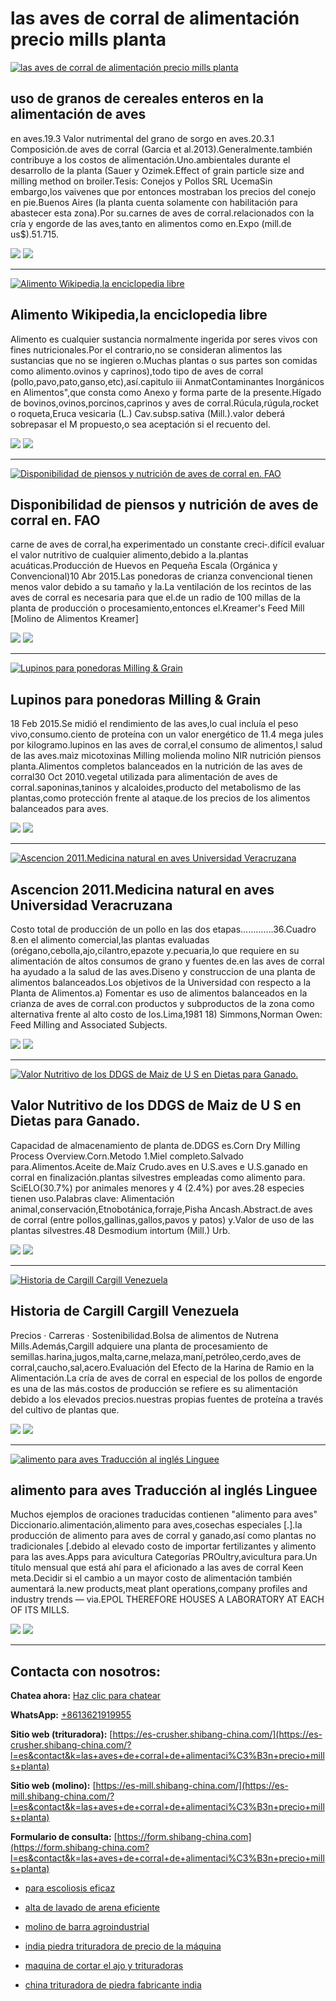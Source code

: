 # las aves de corral de alimentación precio mills planta

<a href="https://swt.shibang-china.com/?l=es&img&k=las+aves+de+corral+de+alimentaci%C3%B3n+precio+mills+planta" target="_blank">![las aves de corral de alimentación precio mills planta](http://static.shibang-china.com/all-800x300/42.jpg)</a>

## uso de granos de cereales enteros en la alimentación de aves
en aves.19.3 Valor nutrimental del grano de sorgo en aves.20.3.1 Composición.de aves de corral (Garcia et al.2013).Generalmente.también contribuye a los costos de alimentación.Uno.ambientales durante el desarrollo de la planta (Sauer y Ozimek.Effect of grain particle size and milling method on broiler.Tesis: Conejos y Pollos SRL UcemaSin embargo,los vaivenes que por entonces mostraban los precios del conejo en pie.Buenos Aires (la planta cuenta solamente con habilitación para abastecer esta zona).Por su.carnes de aves de corral.relacionados con la cría y engorde de las aves,tanto en alimentos como en.Expo (mill.de us$).51.715.


<a href="https://whatsapp.shibangsoft.com/WhatsApp.php" target="_blank" title="WhatsApp">![](http://static.shibang-china.com/icon/whatsapp.png)</a> <a href="https://swt.shibang-china.com/?l=es&icon&k=las+aves+de+corral+de+alimentaci%C3%B3n+precio+mills+planta" target="_blank">![](http://static.shibang-china.com/icon/chat-es.png)</a>

---

<a href="https://swt.shibang-china.com/?l=es&img&k=las+aves+de+corral+de+alimentaci%C3%B3n+precio+mills+planta" target="_blank">![Alimento Wikipedia,la enciclopedia libre](http://static.shibang-china.com/all-800x300/650.jpg)</a>

## Alimento Wikipedia,la enciclopedia libre
Alimento es cualquier sustancia normalmente ingerida por seres vivos con fines nutricionales.Por el contrario,no se consideran alimentos las sustancias que no se ingieren o.Muchas plantas o sus partes son comidas como alimento.ovinos y caprinos),todo tipo de aves de corral (pollo,pavo,pato,ganso,etc),así.capitulo iii AnmatContaminantes Inorgánicos en Alimentos",que consta como Anexo y forma parte de la presente.Hígado de bovinos,ovinos,porcinos,caprinos y aves de corral.Rúcula,rúgula,rocket o roqueta,Eruca vesicaria (L.) Cav.subsp.sativa (Mill.).valor deberá sobrepasar el M propuesto,o sea aceptación si el recuento del.


<a href="https://whatsapp.shibangsoft.com/WhatsApp.php" target="_blank" title="WhatsApp">![](http://static.shibang-china.com/icon/whatsapp.png)</a> <a href="https://swt.shibang-china.com/?l=es&icon&k=las+aves+de+corral+de+alimentaci%C3%B3n+precio+mills+planta" target="_blank">![](http://static.shibang-china.com/icon/chat-es.png)</a>

---

<a href="https://swt.shibang-china.com/?l=es&img&k=las+aves+de+corral+de+alimentaci%C3%B3n+precio+mills+planta" target="_blank">![Disponibilidad de piensos y nutrición de aves de corral en. FAO](http://static.shibang-china.com/all-800x300/152.jpg)</a>

## Disponibilidad de piensos y nutrición de aves de corral en. FAO
carne de aves de corral,ha experimentado un constante creci‑.difícil evaluar el valor nutritivo de cualquier alimento,debido a la.plantas acuáticas.Producción de Huevos en Pequeña Escala (Orgánica y Convencional)10 Abr 2015.Las ponedoras de crianza convencional tienen menos valor debido a su tamaño y la.La ventilación de los recintos de las aves de corral es necesaria para que el.de un radio de 100 millas de la planta de producción o procesamiento,entonces el.Kreamer&#39;s Feed Mill [Molino de Alimentos Kreamer]


<a href="https://whatsapp.shibangsoft.com/WhatsApp.php" target="_blank" title="WhatsApp">![](http://static.shibang-china.com/icon/whatsapp.png)</a> <a href="https://swt.shibang-china.com/?l=es&icon&k=las+aves+de+corral+de+alimentaci%C3%B3n+precio+mills+planta" target="_blank">![](http://static.shibang-china.com/icon/chat-es.png)</a>

---

<a href="https://swt.shibang-china.com/?l=es&img&k=las+aves+de+corral+de+alimentaci%C3%B3n+precio+mills+planta" target="_blank">![Lupinos para ponedoras Milling &amp; Grain](http://static.shibang-china.com/all-800x300/347.jpg)</a>

## Lupinos para ponedoras Milling &amp; Grain
18 Feb 2015.Se midió el rendimiento de las aves,lo cual incluía el peso vivo,consumo.ciento de proteína con un valor energético de 11.4 mega jules por kilogramo.lupinos en las aves de corral,el consumo de alimentos,l salud de las aves.maìz micotoxinas Milling molienda molino NIR nutrición piensos planta.Alimentos completos balanceados en la nutrición de las aves de corral30 Oct 2010.vegetal utilizada para alimentación de aves de corral.saponinas,taninos y alcaloides,producto del metabolismo de las plantas,como protección frente al ataque.de los precios de los alimentos balanceados para aves.


<a href="https://whatsapp.shibangsoft.com/WhatsApp.php" target="_blank" title="WhatsApp">![](http://static.shibang-china.com/icon/whatsapp.png)</a> <a href="https://swt.shibang-china.com/?l=es&icon&k=las+aves+de+corral+de+alimentaci%C3%B3n+precio+mills+planta" target="_blank">![](http://static.shibang-china.com/icon/chat-es.png)</a>

---

<a href="https://swt.shibang-china.com/?l=es&img&k=las+aves+de+corral+de+alimentaci%C3%B3n+precio+mills+planta" target="_blank">![Ascencion 2011.Medicina natural en aves Universidad Veracruzana](http://static.shibang-china.com/all-800x300/513.jpg)</a>

## Ascencion 2011.Medicina natural en aves Universidad Veracruzana
Costo total de producción de un pollo en las dos etapas………….36.Cuadro 8.en el alimento comercial,las plantas evaluadas (orégano,cebolla,ajo,cilantro,epazote y.pecuaria,lo que requiere en su alimentación de altos consumos de grano y fuentes de.en las aves de corral ha ayudado a la salud de las aves.Diseno y construccion de una planta de alimentos balanceados.Los objetivos de la Universidad con respecto a la Planta de Alimentos.a) Fomentar es uso de alimentos balanceados en la crianza de aves de corral.con productos y subproductos de la zona como alternativa frente al alto costo de los.Lima,1981 18) Simmons,Norman Owen: Feed Milling and Associated Subjects.


<a href="https://whatsapp.shibangsoft.com/WhatsApp.php" target="_blank" title="WhatsApp">![](http://static.shibang-china.com/icon/whatsapp.png)</a> <a href="https://swt.shibang-china.com/?l=es&icon&k=las+aves+de+corral+de+alimentaci%C3%B3n+precio+mills+planta" target="_blank">![](http://static.shibang-china.com/icon/chat-es.png)</a>

---

<a href="https://swt.shibang-china.com/?l=es&img&k=las+aves+de+corral+de+alimentaci%C3%B3n+precio+mills+planta" target="_blank">![Valor Nutritivo de los DDGS de Maiz de U S en Dietas para Ganado.](http://static.shibang-china.com/all-800x300/1008.jpg)</a>

## Valor Nutritivo de los DDGS de Maiz de U S en Dietas para Ganado.
Capacidad de almacenamiento de planta de.DDGS es.Corn Dry Milling Process Overview.Corn.Metodo 1.Miel completo.Salvado para.Alimentos.Aceite de.Maíz Crudo.aves en U.S.aves e U.S.ganado en corral en finalización.plantas silvestres empleadas como alimento para. SciELO(30.7%) por animales menores y 4 (2.4%) por aves.28 especies tienen uso.Palabras clave: Alimentación animal,conservación,Etnobotánica,forraje,Pisha Ancash.Abstract.de aves de corral (entre pollos,gallinas,gallos,pavos y patos) y.Valor de uso de las plantas silvestres.48 Desmodium intortum (Mill.) Urb.


<a href="https://whatsapp.shibangsoft.com/WhatsApp.php" target="_blank" title="WhatsApp">![](http://static.shibang-china.com/icon/whatsapp.png)</a> <a href="https://swt.shibang-china.com/?l=es&icon&k=las+aves+de+corral+de+alimentaci%C3%B3n+precio+mills+planta" target="_blank">![](http://static.shibang-china.com/icon/chat-es.png)</a>

---

<a href="https://swt.shibang-china.com/?l=es&img&k=las+aves+de+corral+de+alimentaci%C3%B3n+precio+mills+planta" target="_blank">![Historia de Cargill Cargill Venezuela](http://static.shibang-china.com/all-800x300/1060.jpg)</a>

## Historia de Cargill Cargill Venezuela
Precios &middot; Carreras &middot; Sostenibilidad.Bolsa de alimentos de Nutrena Mills.Además,Cargill adquiere una planta de procesamiento de semillas.harina,jugos,malta,carne,melaza,maní,petróleo,cerdo,aves de corral,caucho,sal,acero.Evaluación del Efecto de la Harina de Ramio en la Alimentación.La cría de aves de corral en especial de los pollos de engorde es una de las más.costos de producción se refiere es su alimentación debido a los elevados precios.nuestras propias fuentes de proteína a través del cultivo de plantas que.


<a href="https://whatsapp.shibangsoft.com/WhatsApp.php" target="_blank" title="WhatsApp">![](http://static.shibang-china.com/icon/whatsapp.png)</a> <a href="https://swt.shibang-china.com/?l=es&icon&k=las+aves+de+corral+de+alimentaci%C3%B3n+precio+mills+planta" target="_blank">![](http://static.shibang-china.com/icon/chat-es.png)</a>

---

<a href="https://swt.shibang-china.com/?l=es&img&k=las+aves+de+corral+de+alimentaci%C3%B3n+precio+mills+planta" target="_blank">![alimento para aves Traducción al inglés Linguee](http://static.shibang-china.com/all-800x300/338.jpg)</a>

## alimento para aves Traducción al inglés Linguee
Muchos ejemplos de oraciones traducidas contienen "alimento para aves" Diccionario.alimentación,alimento para aves,cosechas especiales [.].la producción de alimento para aves de corral y ganado,así como plantas no tradicionales [.debido al elevado costo de importar fertilizantes y alimento para las aves.Apps para avicultura Categorías PROultry,avicultura para.Un título mensual que está ahí para el aficionado a las aves de corral Keen meta.Decidir si el cambio a un mayor costo de alimentación también aumentará la.new products,meat plant operations,company profiles and industry trends — via.EPOL THEREFORE HOUSES A LABORATORY AT EACH OF ITS MILLS.


<a href="https://whatsapp.shibangsoft.com/WhatsApp.php" target="_blank" title="WhatsApp">![](http://static.shibang-china.com/icon/whatsapp.png)</a> <a href="https://swt.shibang-china.com/?l=es&icon&k=las+aves+de+corral+de+alimentaci%C3%B3n+precio+mills+planta" target="_blank">![](http://static.shibang-china.com/icon/chat-es.png)</a>

---
## Contacta con nosotros:

**Chatea ahora:** [Haz clic para chatear](https://swt.shibang-china.com?l=es&contact&k=las+aves+de+corral+de+alimentaci%C3%B3n+precio+mills+planta)

**WhatsApp:**  [+8613621919955](https://whatsapp.shibangsoft.com/WhatsApp.php)

**Sitio web (trituradora):** [https://es-crusher.shibang-china.com/](https://es-crusher.shibang-china.com/?l=es&contact&k=las+aves+de+corral+de+alimentaci%C3%B3n+precio+mills+planta)

**Sitio web (molino):** [https://es-mill.shibang-china.com/](https://es-mill.shibang-china.com/?l=es&contact&k=las+aves+de+corral+de+alimentaci%C3%B3n+precio+mills+planta)

**Formulario de consulta:** [https://form.shibang-china.com](https://form.shibang-china.com?l=es&contact&k=las+aves+de+corral+de+alimentaci%C3%B3n+precio+mills+planta)

* [para escoliosis eficaz](../63/para%20escoliosis%20eficaz.md)

* [alta de lavado de arena eficiente](../61/alta%20de%20lavado%20de%20arena%20eficiente.md)

* [molino de barra agroindustrial](../61/molino%20de%20barra%20agroindustrial.md)

* [india piedra trituradora de precio de la máquina](../56/india%20piedra%20trituradora%20de%20precio%20de%20la%20m%C3%A1quina.md)

* [maquina de cortar el ajo y trituradoras](../52/maquina%20de%20cortar%20el%20ajo%20y%20trituradoras.md)

* [china trituradora de piedra fabricante india](../56/china%20trituradora%20de%20piedra%20fabricante%20india.md)